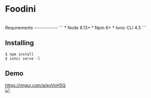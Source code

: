 <h1>Foodini</h1>
<br>
Requirements
------------
```
* Node 8.13+
* Npm 6+
* Ionic CLI 4.5
```

Installing
------------

```
$ npm install
$ ionic serve -l
```

Demo
------------
<a href="https://imgur.com/a/eoVoH5Q">https://imgur.com/a/eoVoH5Q</a>
<br><img src="https://i.imgur.com/z3kjyGm.gif">
